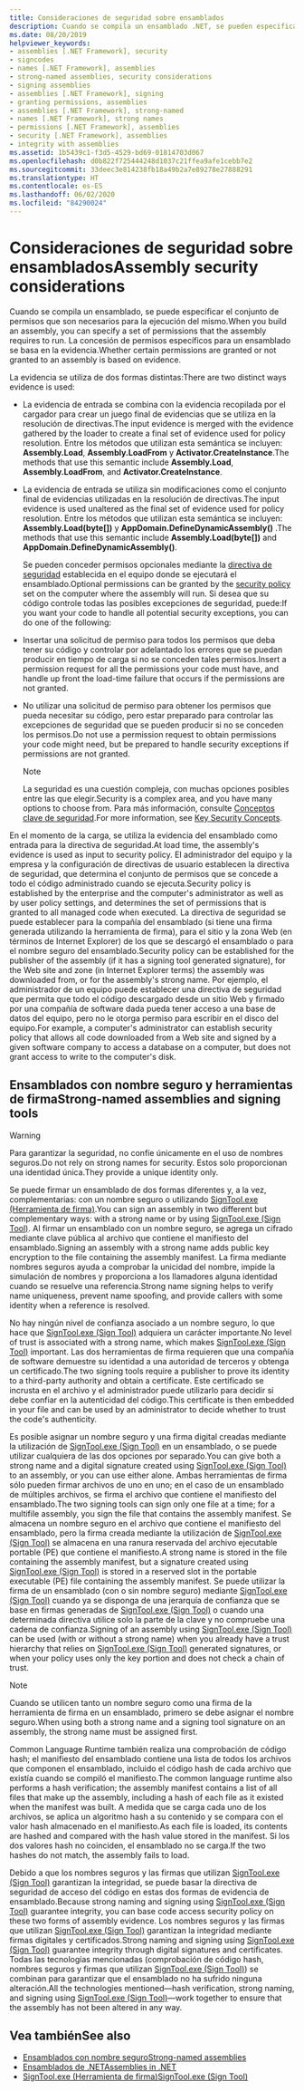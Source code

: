 ```yaml
---
title: Consideraciones de seguridad sobre ensamblados
description: Cuando se compila un ensamblado .NET, se pueden especificar los permisos que son necesarios para su ejecución. En este artículo se describen los ensamblados con nombre seguro y las herramientas de firma.
ms.date: 08/20/2019
helpviewer_keywords:
- assemblies [.NET Framework], security
- signcodes
- names [.NET Framework], assemblies
- strong-named assemblies, security considerations
- signing assemblies
- assemblies [.NET Framework], signing
- granting permissions, assemblies
- assemblies [.NET Framework], strong-named
- names [.NET Framework], strong names
- permissions [.NET Framework], assemblies
- security [.NET Framework], assemblies
- integrity with assemblies
ms.assetid: 1b5439c1-f3d5-4529-bd69-01814703d067
ms.openlocfilehash: d0b822f725444248d1037c21ffea9afe1cebb7e2
ms.sourcegitcommit: 33deec3e814238fb18a49b2a7e89278e27888291
ms.translationtype: HT
ms.contentlocale: es-ES
ms.lasthandoff: 06/02/2020
ms.locfileid: "84290024"
---
```

# <a name="assembly-security-considerations"></a><span data-ttu-id="acd5f-104">Consideraciones de seguridad sobre ensamblados</span><span class="sxs-lookup"><span data-stu-id="acd5f-104">Assembly security considerations</span></span>
<span data-ttu-id="acd5f-105">Cuando se compila un ensamblado, se puede especificar el conjunto de permisos que son necesarios para la ejecución del mismo.</span><span class="sxs-lookup"><span data-stu-id="acd5f-105">When you build an assembly, you can specify a set of permissions that the assembly requires to run.</span></span> <span data-ttu-id="acd5f-106">La concesión de permisos específicos para un ensamblado se basa en la evidencia.</span><span class="sxs-lookup"><span data-stu-id="acd5f-106">Whether certain permissions are granted or not granted to an assembly is based on evidence.</span></span>  
  
 <span data-ttu-id="acd5f-107">La evidencia se utiliza de dos formas distintas:</span><span class="sxs-lookup"><span data-stu-id="acd5f-107">There are two distinct ways evidence is used:</span></span>  
  
- <span data-ttu-id="acd5f-108">La evidencia de entrada se combina con la evidencia recopilada por el cargador para crear un juego final de evidencias que se utiliza en la resolución de directivas.</span><span class="sxs-lookup"><span data-stu-id="acd5f-108">The input evidence is merged with the evidence gathered by the loader to create a final set of evidence used for policy resolution.</span></span> <span data-ttu-id="acd5f-109">Entre los métodos que utilizan esta semántica se incluyen: **Assembly.Load**, **Assembly.LoadFrom** y **Activator.CreateInstance**.</span><span class="sxs-lookup"><span data-stu-id="acd5f-109">The methods that use this semantic include **Assembly.Load**, **Assembly.LoadFrom**, and **Activator.CreateInstance**.</span></span>  
  
- <span data-ttu-id="acd5f-110">La evidencia de entrada se utiliza sin modificaciones como el conjunto final de evidencias utilizadas en la resolución de directivas.</span><span class="sxs-lookup"><span data-stu-id="acd5f-110">The input evidence is used unaltered as the final set of evidence used for policy resolution.</span></span> <span data-ttu-id="acd5f-111">Entre los métodos que utilizan esta semántica se incluyen: **Assembly.Load(byte[])** y **AppDomain.DefineDynamicAssembly()** .</span><span class="sxs-lookup"><span data-stu-id="acd5f-111">The methods that use this semantic include **Assembly.Load(byte[])** and **AppDomain.DefineDynamicAssembly()**.</span></span>  
  
  <span data-ttu-id="acd5f-112">Se pueden conceder permisos opcionales mediante la [directiva de seguridad](../../framework/misc/code-access-security-basics.md) establecida en el equipo donde se ejecutará el ensamblado.</span><span class="sxs-lookup"><span data-stu-id="acd5f-112">Optional permissions can be granted by the [security policy](../../framework/misc/code-access-security-basics.md) set on the computer where the assembly will run.</span></span> <span data-ttu-id="acd5f-113">Si desea que su código controle todas las posibles excepciones de seguridad, puede:</span><span class="sxs-lookup"><span data-stu-id="acd5f-113">If you want your code to handle all potential security exceptions, you can do one of the following:</span></span>  
  
- <span data-ttu-id="acd5f-114">Insertar una solicitud de permiso para todos los permisos que deba tener su código y controlar por adelantado los errores que se puedan producir en tiempo de carga si no se conceden tales permisos.</span><span class="sxs-lookup"><span data-stu-id="acd5f-114">Insert a permission request for all the permissions your code must have, and handle up front the load-time failure that occurs if the permissions are not granted.</span></span>  
  
- <span data-ttu-id="acd5f-115">No utilizar una solicitud de permiso para obtener los permisos que pueda necesitar su código, pero estar preparado para controlar las excepciones de seguridad que se pueden producir si no se conceden los permisos.</span><span class="sxs-lookup"><span data-stu-id="acd5f-115">Do not use a permission request to obtain permissions your code might need, but be prepared to handle security exceptions if permissions are not granted.</span></span>  
  
  > [!NOTE]
  > <span data-ttu-id="acd5f-116">La seguridad es una cuestión compleja, con muchas opciones posibles entre las que elegir.</span><span class="sxs-lookup"><span data-stu-id="acd5f-116">Security is a complex area, and you have many options to choose from.</span></span> <span data-ttu-id="acd5f-117">Para más información, consulte [Conceptos clave de seguridad](../security/key-security-concepts.md).</span><span class="sxs-lookup"><span data-stu-id="acd5f-117">For more information, see [Key Security Concepts](../security/key-security-concepts.md).</span></span>  
  
 <span data-ttu-id="acd5f-118">En el momento de la carga, se utiliza la evidencia del ensamblado como entrada para la directiva de seguridad.</span><span class="sxs-lookup"><span data-stu-id="acd5f-118">At load time, the assembly's evidence is used as input to security policy.</span></span> <span data-ttu-id="acd5f-119">El administrador del equipo y la empresa y la configuración de directivas de usuario establecen la directiva de seguridad, que determina el conjunto de permisos que se concede a todo el código administrado cuando se ejecuta.</span><span class="sxs-lookup"><span data-stu-id="acd5f-119">Security policy is established by the enterprise and the computer's administrator as well as by user policy settings, and determines the set of permissions that is granted to all managed code when executed.</span></span> <span data-ttu-id="acd5f-120">La directiva de seguridad se puede establecer para la compañía del ensamblado (si tiene una firma generada utilizando la herramienta de firma), para el sitio y la zona Web (en términos de Internet Explorer) de los que se descargó el ensamblado o para el nombre seguro del ensamblado.</span><span class="sxs-lookup"><span data-stu-id="acd5f-120">Security policy can be established for the publisher of the assembly (if it has a signing tool generated signature), for the Web site and zone (in Internet Explorer terms) the assembly was downloaded from, or for the assembly's strong name.</span></span> <span data-ttu-id="acd5f-121">Por ejemplo, el administrador de un equipo puede establecer una directiva de seguridad que permita que todo el código descargado desde un sitio Web y firmado por una compañía de software dada pueda tener acceso a una base de datos del equipo, pero no le otorga permiso para escribir en el disco del equipo.</span><span class="sxs-lookup"><span data-stu-id="acd5f-121">For example, a computer's administrator can establish security policy that allows all code downloaded from a Web site and signed by a given software company to access a database on a computer, but does not grant access to write to the computer's disk.</span></span>  
  
## <a name="strong-named-assemblies-and-signing-tools"></a><span data-ttu-id="acd5f-122">Ensamblados con nombre seguro y herramientas de firma</span><span class="sxs-lookup"><span data-stu-id="acd5f-122">Strong-named assemblies and signing tools</span></span>  

 > [!WARNING]
 > <span data-ttu-id="acd5f-123">Para garantizar la seguridad, no confíe únicamente en el uso de nombres seguros.</span><span class="sxs-lookup"><span data-stu-id="acd5f-123">Do not rely on strong names for security.</span></span> <span data-ttu-id="acd5f-124">Estos solo proporcionan una identidad única.</span><span class="sxs-lookup"><span data-stu-id="acd5f-124">They provide a unique identity only.</span></span>

 <span data-ttu-id="acd5f-125">Se puede firmar un ensamblado de dos formas diferentes y, a la vez, complementarias: con un nombre seguro o utilizando [SignTool.exe (Herramienta de firma)](../../framework/tools/signtool-exe.md).</span><span class="sxs-lookup"><span data-stu-id="acd5f-125">You can sign an assembly in two different but complementary ways: with a strong name or by using  [SignTool.exe (Sign Tool)](../../framework/tools/signtool-exe.md).</span></span> <span data-ttu-id="acd5f-126">Al firmar un ensamblado con un nombre seguro, se agrega un cifrado mediante clave pública al archivo que contiene el manifiesto del ensamblado.</span><span class="sxs-lookup"><span data-stu-id="acd5f-126">Signing an assembly with a strong name adds public key encryption to the file containing the assembly manifest.</span></span> <span data-ttu-id="acd5f-127">La firma mediante nombres seguros ayuda a comprobar la unicidad del nombre, impide la simulación de nombres y proporciona a los llamadores alguna identidad cuando se resuelve una referencia.</span><span class="sxs-lookup"><span data-stu-id="acd5f-127">Strong name signing helps to verify name uniqueness, prevent name spoofing, and provide callers with some identity when a reference is resolved.</span></span>  
  
 <span data-ttu-id="acd5f-128">No hay ningún nivel de confianza asociado a un nombre seguro, lo que hace que [SignTool.exe (Sign Tool)](../../framework/tools/signtool-exe.md) adquiera un carácter importante.</span><span class="sxs-lookup"><span data-stu-id="acd5f-128">No level of trust is associated with a strong name, which makes [SignTool.exe (Sign Tool)](../../framework/tools/signtool-exe.md) important.</span></span> <span data-ttu-id="acd5f-129">Las dos herramientas de firma requieren que una compañía de software demuestre su identidad a una autoridad de terceros y obtenga un certificado.</span><span class="sxs-lookup"><span data-stu-id="acd5f-129">The two signing tools require a publisher to prove its identity to a third-party authority and obtain a certificate.</span></span> <span data-ttu-id="acd5f-130">Este certificado se incrusta en el archivo y el administrador puede utilizarlo para decidir si debe confiar en la autenticidad del código.</span><span class="sxs-lookup"><span data-stu-id="acd5f-130">This certificate is then embedded in your file and can be used by an administrator to decide whether to trust the code's authenticity.</span></span>  
  
 <span data-ttu-id="acd5f-131">Es posible asignar un nombre seguro y una firma digital creadas mediante la utilización de [SignTool.exe (Sign Tool)](../../framework/tools/signtool-exe.md) en un ensamblado, o se puede utilizar cualquiera de las dos opciones por separado.</span><span class="sxs-lookup"><span data-stu-id="acd5f-131">You can give both a strong name and a digital signature created using [SignTool.exe (Sign Tool)](../../framework/tools/signtool-exe.md) to an assembly, or you can use either alone.</span></span> <span data-ttu-id="acd5f-132">Ambas herramientas de firma sólo pueden firmar archivos de uno en uno; en el caso de un ensamblado de múltiples archivos, se firma el archivo que contiene el manifiesto del ensamblado.</span><span class="sxs-lookup"><span data-stu-id="acd5f-132">The two signing tools can sign only one file at a time; for a multifile assembly, you sign the file that contains the assembly manifest.</span></span> <span data-ttu-id="acd5f-133">Se almacena un nombre seguro en el archivo que contiene el manifiesto del ensamblado, pero la firma creada mediante la utilización de [SignTool.exe (Sign Tool)](../../framework/tools/signtool-exe.md) se almacena en una ranura reservada del archivo ejecutable portable (PE) que contiene el manifiesto.</span><span class="sxs-lookup"><span data-stu-id="acd5f-133">A strong name is stored in the file containing the assembly manifest, but a signature created using [SignTool.exe (Sign Tool)](../../framework/tools/signtool-exe.md) is stored in a reserved slot in the portable executable (PE) file containing the assembly manifest.</span></span> <span data-ttu-id="acd5f-134">Se puede utilizar la firma de un ensamblado (con o sin nombre seguro) mediante [SignTool.exe (Sign Tool)](../../framework/tools/signtool-exe.md) cuando ya se disponga de una jerarquía de confianza que se base en firmas generadas de [SignTool.exe (Sign Tool)](../../framework/tools/signtool-exe.md) o cuando una determinada directiva utilice solo la parte de la clave y no compruebe una cadena de confianza.</span><span class="sxs-lookup"><span data-stu-id="acd5f-134">Signing of an assembly using [SignTool.exe (Sign Tool)](../../framework/tools/signtool-exe.md) can be used (with or without a strong name) when you already have a trust hierarchy that relies on [SignTool.exe (Sign Tool)](../../framework/tools/signtool-exe.md) generated signatures, or when your policy uses only the key portion and does not check a chain of trust.</span></span>  
  
> [!NOTE]
> <span data-ttu-id="acd5f-135">Cuando se utilicen tanto un nombre seguro como una firma de la herramienta de firma en un ensamblado, primero se debe asignar el nombre seguro.</span><span class="sxs-lookup"><span data-stu-id="acd5f-135">When using both a strong name and a signing tool signature on an assembly, the strong name must be assigned first.</span></span>  
  
 <span data-ttu-id="acd5f-136">Common Language Runtime también realiza una comprobación de código hash; el manifiesto del ensamblado contiene una lista de todos los archivos que componen el ensamblado, incluido el código hash de cada archivo que existía cuando se compiló el manifiesto.</span><span class="sxs-lookup"><span data-stu-id="acd5f-136">The common language runtime also performs a hash verification; the assembly manifest contains a list of all files that make up the assembly, including a hash of each file as it existed when the manifest was built.</span></span> <span data-ttu-id="acd5f-137">A medida que se carga cada uno de los archivos, se aplica un algoritmo hash a su contenido y se compara con el valor hash almacenado en el manifiesto.</span><span class="sxs-lookup"><span data-stu-id="acd5f-137">As each file is loaded, its contents are hashed and compared with the hash value stored in the manifest.</span></span> <span data-ttu-id="acd5f-138">Si los dos valores hash no coinciden, el ensamblado no se carga.</span><span class="sxs-lookup"><span data-stu-id="acd5f-138">If the two hashes do not match, the assembly fails to load.</span></span>  
  
 <span data-ttu-id="acd5f-139">Debido a que los nombres seguros y las firmas que utilizan [SignTool.exe (Sign Tool)](../../framework/tools/signtool-exe.md) garantizan la integridad, se puede basar la directiva de seguridad de acceso del código en estas dos formas de evidencia de ensamblado.</span><span class="sxs-lookup"><span data-stu-id="acd5f-139">Because strong naming and signing using [SignTool.exe (Sign Tool)](../../framework/tools/signtool-exe.md) guarantee integrity, you can base code access security policy on these two forms of assembly evidence.</span></span> <span data-ttu-id="acd5f-140">Los nombres seguros y las firmas que utilizan [SignTool.exe (Sign Tool)](../../framework/tools/signtool-exe.md) garantizan la integridad mediante firmas digitales y certificados.</span><span class="sxs-lookup"><span data-stu-id="acd5f-140">Strong naming and signing using [SignTool.exe (Sign Tool)](../../framework/tools/signtool-exe.md) guarantee integrity through digital signatures and certificates.</span></span> <span data-ttu-id="acd5f-141">Todas las tecnologías mencionadas (comprobación de código hash, nombres seguros y firmas que utilizan [SignTool.exe (Sign Tool)](../../framework/tools/signtool-exe.md)) se combinan para garantizar que el ensamblado no ha sufrido ninguna alteración.</span><span class="sxs-lookup"><span data-stu-id="acd5f-141">All the technologies mentioned—hash verification, strong naming, and signing using [SignTool.exe (Sign Tool)](../../framework/tools/signtool-exe.md)—work together to ensure that the assembly has not been altered in any way.</span></span>  
  
## <a name="see-also"></a><span data-ttu-id="acd5f-142">Vea también</span><span class="sxs-lookup"><span data-stu-id="acd5f-142">See also</span></span>

- [<span data-ttu-id="acd5f-143">Ensamblados con nombre seguro</span><span class="sxs-lookup"><span data-stu-id="acd5f-143">Strong-named assemblies</span></span>](strong-named.md)
- [<span data-ttu-id="acd5f-144">Ensamblados de .NET</span><span class="sxs-lookup"><span data-stu-id="acd5f-144">Assemblies in .NET</span></span>](index.md)
- [<span data-ttu-id="acd5f-145">SignTool.exe (Herramienta de firma)</span><span class="sxs-lookup"><span data-stu-id="acd5f-145">SignTool.exe (Sign Tool)</span></span>](../../framework/tools/signtool-exe.md)
